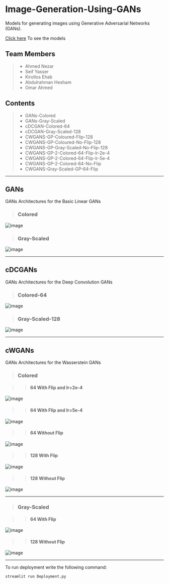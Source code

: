 # Image-Generation-Using-GANs

Models for generating images using Generative Adversarial Networks (GANs).

[Click here](https://drive.google.com/drive/folders/1SnskTT3HkuhARdO4dAchqdpNR-WzOQbx?usp=sharing) To see the models

## Team Members
> - Ahmed Nezar
> - Seif Yasser
> - Kirollos Ehab
> - Abdulrahman Hesham
> - Omar Ahmed

## Contents
> - GANs-Colored
> - GANs-Gray-Scaled
> - cDCGAN-Colored-64
> - cDCGAN-Gray-Scaled-128
> - CWGANS-GP-Coloured-Flip-128
> - CWGANS-GP-Coloured-No-Flip-128
> - CWGANS-GP-Gray-Scaled-No-Flip-128
> - CWGANS-GP-2-Colored-64-Flip-lr-2e-4
> - CWGANS-GP-2-Colored-64-Flip-lr-5e-4
> - CWGANS-GP-2-Colored-64-No-Flip
> - CWGANS-Gray-Scaled-GP-64-Flip


-------

## GANs

GANs Architectures for the Basic Linear GANs

> ### Colored

![image](https://github.com/KirollosEMH/Image-Generation-Using-GANs/assets/126684081/9468dfcb-a981-4226-951d-eae57c49d442)

> ### Gray-Scaled

![image](https://github.com/KirollosEMH/Image-Generation-Using-GANs/assets/126684081/82629543-8722-4173-9cb7-1b9e03fae175)

-------

## cDCGANs

GANs Architectures for the Deep Convolution GANs

> ### Colored-64

![image](https://github.com/KirollosEMH/Image-Generation-Using-GANs/assets/126684081/f692ed45-9005-4619-a920-46801982b849)

> ### Gray-Scaled-128

![image](https://github.com/KirollosEMH/Image-Generation-Using-GANs/assets/126684081/dc8f0438-db89-4a2b-b7cb-abf1ca259838)

-------

## cWGANs

GANs Architectures for the Wasserstein GANs



> ### Colored

> > #### 64 With Flip and lr=2e-4

![image](https://github.com/KirollosEMH/Image-Generation-Using-GANs/assets/126684081/42cc48a3-41fc-4bd7-a5b8-80320a2b0ff8)


> > #### 64 With Flip and lr=5e-4

![image](https://github.com/KirollosEMH/Image-Generation-Using-GANs/assets/126684081/bd5c64a4-8059-402c-9c27-5a99f2d065b5)


> > #### 64 Without Flip

![image](https://github.com/KirollosEMH/Image-Generation-Using-GANs/assets/126684081/2daefc52-2e08-4f04-a6b4-dc3d2cf6b58a)

> > #### 128 With Flip

![image](https://github.com/KirollosEMH/Image-Generation-Using-GANs/assets/126684081/7cbe2394-bad8-43e9-93c5-b5ccae9dcf71)

> > #### 128 Without Flip

![image](https://github.com/KirollosEMH/Image-Generation-Using-GANs/assets/126684081/e48949b0-ca04-4cf2-8257-e0649a848c51)

------

> ### Gray-Scaled

> > #### 64 With Flip

![image](https://github.com/KirollosEMH/Image-Generation-Using-GANs/assets/126684081/a0d15491-e9d7-4965-b847-7229b277fe45)

> > #### 128 Without Flip

![image](https://github.com/KirollosEMH/Image-Generation-Using-GANs/assets/126684081/601949b3-5fc2-4429-bd7b-4efd167788df)

---------------------------------------------------------------------------------------------------------
To run deployment write the following command:
```
streamlit run Deployment.py
```

